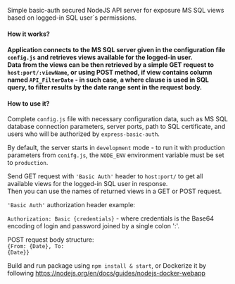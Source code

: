 Simple basic-auth secured NodeJS API server for exposure MS SQL views based on logged-in SQL user`s permissions.

<h4>How it works?<h4>

Application connects to the MS SQL server given in the configuration file <code>config.js</code> and retrieves views available for the logged-in user.</br>
Data from the views can be then retrieved by a simple GET request to <code>host:port/:viewName</code>, or using POST method, if view contains column named <code>API_FilterDate</code> - in such case, a where clause is used in SQL query, to filter results by the date range sent in the request body.

<h4>How to use it?</h4>

Complete <code>config.js</code> file with necessary configuration data, such as MS SQL database connection parameters, server ports, path to SQL certificate, and users who will be authorized by <code>express-basic-auth</code>.

By default, the server starts in <code>development</code> mode - to run it with production parameters from <code>conifg.js</code>, the <code>NODE_ENV</code> environment variable must be set to <code>production</code>.

Send GET request with <code>'Basic Auth'</code> header to <code>host:port/</code> to get all available views for the logged-in SQL user in response.</br>
Then you can use the names of returned views in a GET or POST request.

<code>'Basic Auth'</code> authorization header example:</br>
<code> Authorization: Basic {credentials}</code> - where credentials is the Base64 encoding of login and password joined by a single colon ':'.

POST request body structure:</br>
<code>{From: {Date}, To: {Date}}</code>

Build and run package using <code>npm install & start</code>, or Dockerize it by following <https://nodejs.org/en/docs/guides/nodejs-docker-webapp>